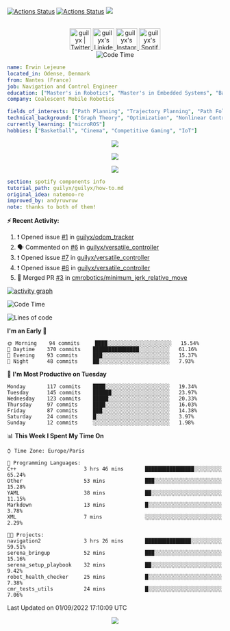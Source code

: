 [![Actions Status](https://github.com/guilyx/guilyx/workflows/wakatime-stats/badge.svg)](https://github.com/guilyx/guilyx/actions)
[![Actions Status](https://github.com/guilyx/guilyx/workflows/update-gh-activity/badge.svg)](https://github.com/guilyx/guilyx/actions)
![](https://visitor-badge.glitch.me/badge?page_id=guilyx.guilyx)

<p align="center">
<br/>
<a href="https://twitter.com/nthofhisname">
  <img alt="guilyx | Twitter" width="50px" src="https://user-images.githubusercontent.com/43545812/144034996-602b144a-16e1-41cc-99e7-c6040b20dcaf.png"/>
</a>
<a href="https://www.linkedin.com/in/erwinlejeune-lkn">
  <img alt="guilyx's LinkdeIN" width="50px" src="https://user-images.githubusercontent.com/43545812/144035037-0f415fc7-9f96-4517-a370-ccc6e78a714b.png" />
</a>
<a href="https://www.instagram.com/nthofhisname">
  <img alt="guilyx's Instagram" width="50px" src="https://user-images.githubusercontent.com/43545812/144035088-0dfb165f-8fe0-4d13-896c-876c29d2b128.png" />
</a>
<a href="https://open.spotify.com/user/11147618695?si=zZFn6uAGRLyoU02lsG50GA">
  <img alt="guilyx's Spotify" width="50px" src="https://user-images.githubusercontent.com/43545812/144035120-1ad5169b-91c7-4078-bef9-6a82c733f373.png" />
</a>
<br>
<img alt="Code Time" src="https://img.shields.io/endpoint?style=flat&url=https://codetime-api.datreks.com/badge/1615?logoColor=white%26project=%26recentMS=0%26showProject=false" />
</p>

```yaml
name: Erwin Lejeune
located_in: Odense, Denmark
from: Nantes (France)
job: Navigation and Control Engineer
education: ["Master's in Robotics", "Master's in Embedded Systems", "Bachelor's in Electronics"]
company: Coalescent Mobile Robotics

fields_of_interests: ["Path Planning", "Trajectory Planning", "Path Following", "Behaviour Planning", "Localization", "Sensor Fusion", "Embedded Systems"]
technical_background: ["Graph Theory", "Optimization", "Nonlinear Control", "Real-Time Systems", "Automated Planning"]
currently_learning: ["microROS"]
hobbies: ["Basketball", "Cinema", "Competitive Gaming", "IoT"]
```

<p align="center">
  <img alig src="https://github-profile-trophy.vercel.app/?username=guilyx&column=6&rank=SSS,SS,S,AAA,AA,A,B,C" />
</p>

<p align="center">
  <a href="https://spotify-github-profile.vercel.app/api/view?uid=11147618695&redirect=true">
    <img src="https://spotify-github-profile.vercel.app/api/view?uid=11147618695&cover_image=true&theme=default&bar_color=e3e3e3&bar_color_cover=true">
  </a>
</p>

<p align="center">
  <img src="https://guilyx.vercel.app/api/top-played">
</p>
 
```yaml
section: spotify components info
tutorial_path: guilyx/guilyx/how-to.md
original_idea: natemoo-re
improved_by: andyruwruw
note: thanks to both of them!
```


**:zap: Recent Activity:**

<!--START_SECTION:activity-->
1. ❗️ Opened issue [#1](https://github.com/guilyx/odom_tracker/issues/1) in [guilyx/odom_tracker](https://github.com/guilyx/odom_tracker)
2. 🗣 Commented on [#6](https://github.com/guilyx/versatile_controller/issues/6) in [guilyx/versatile_controller](https://github.com/guilyx/versatile_controller)
3. ❗️ Opened issue [#7](https://github.com/guilyx/versatile_controller/issues/7) in [guilyx/versatile_controller](https://github.com/guilyx/versatile_controller)
4. ❗️ Opened issue [#6](https://github.com/guilyx/versatile_controller/issues/6) in [guilyx/versatile_controller](https://github.com/guilyx/versatile_controller)
5. 🎉 Merged PR [#3](https://github.com/cmrobotics/minimum_jerk_relative_move/pull/3) in [cmrobotics/minimum_jerk_relative_move](https://github.com/cmrobotics/minimum_jerk_relative_move)
<!--END_SECTION:activity-->

[![activity graph](https://activity-graph.herokuapp.com/graph?username=guilyx&custom_title=Erwin's%20activity%20graph&theme=github-light&hide_border=true)](https://github.com/ashutosh00710/github-readme-activity-graph)

<!--START_SECTION:waka-->
![Code Time](http://img.shields.io/badge/Code%20Time-765%20hrs%2013%20mins-blue)

![Lines of code](https://img.shields.io/badge/From%20Hello%20World%20I%27ve%20Written-293%20Thousand%20lines%20of%20code-blue)

**I'm an Early 🐤** 

```text
🌞 Morning    94 commits     ████░░░░░░░░░░░░░░░░░░░░░   15.54% 
🌆 Daytime    370 commits    ███████████████░░░░░░░░░░   61.16% 
🌃 Evening    93 commits     ███░░░░░░░░░░░░░░░░░░░░░░   15.37% 
🌙 Night      48 commits     ██░░░░░░░░░░░░░░░░░░░░░░░   7.93%

```
📅 **I'm Most Productive on Tuesday** 

```text
Monday       117 commits    ████░░░░░░░░░░░░░░░░░░░░░   19.34% 
Tuesday      145 commits    ██████░░░░░░░░░░░░░░░░░░░   23.97% 
Wednesday    123 commits    █████░░░░░░░░░░░░░░░░░░░░   20.33% 
Thursday     97 commits     ████░░░░░░░░░░░░░░░░░░░░░   16.03% 
Friday       87 commits     ███░░░░░░░░░░░░░░░░░░░░░░   14.38% 
Saturday     24 commits     █░░░░░░░░░░░░░░░░░░░░░░░░   3.97% 
Sunday       12 commits     ░░░░░░░░░░░░░░░░░░░░░░░░░   1.98%

```


📊 **This Week I Spent My Time On** 

```text
⌚︎ Time Zone: Europe/Paris

💬 Programming Languages: 
C++                      3 hrs 46 mins       ████████████████░░░░░░░░░   65.24% 
Other                    53 mins             ███░░░░░░░░░░░░░░░░░░░░░░   15.28% 
YAML                     38 mins             ██░░░░░░░░░░░░░░░░░░░░░░░   11.15% 
Markdown                 13 mins             █░░░░░░░░░░░░░░░░░░░░░░░░   3.78% 
XML                      7 mins              ░░░░░░░░░░░░░░░░░░░░░░░░░   2.29%

🐱‍💻 Projects: 
navigation2              3 hrs 26 mins       ███████████████░░░░░░░░░░   59.51% 
serena_bringup           52 mins             ███░░░░░░░░░░░░░░░░░░░░░░   15.16% 
serena_setup_playbook    32 mins             ██░░░░░░░░░░░░░░░░░░░░░░░   9.42% 
robot_health_checker     25 mins             █░░░░░░░░░░░░░░░░░░░░░░░░   7.38% 
cmr_tests_utils          24 mins             █░░░░░░░░░░░░░░░░░░░░░░░░   7.06%

```


 Last Updated on 01/09/2022 17:10:09 UTC
<!--END_SECTION:waka-->

<p align="center">
  <img src="https://capsule-render.vercel.app/api?type=waving&color=gradient&height=60&section=footer"/>
</p>
